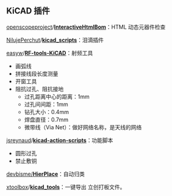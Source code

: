 ## KiCAD 插件

[openscopeproject](https://github.com/openscopeproject)/**[InteractiveHtmlBom](https://github.com/openscopeproject/InteractiveHtmlBom)**：HTML 动态元器件检查

[NilujePerchut](https://github.com/NilujePerchut)/**[kicad_scripts](https://github.com/NilujePerchut/kicad_scripts)**：泪滴插件

[easyw](https://github.com/easyw)/**[RF-tools-KiCAD](https://github.com/easyw/RF-tools-KiCAD)**：射频工具

- 画弧线
- 拼接线段长度测量
- 开窗工具
- 阻抗过孔、阻抗接地
  - 过孔距离中心的距离：1mm
  - 过孔间间距：1mm
  - 钻孔大小：0.4mm
  - 焊盘直径：0.7mm
  - 微带线（Via Net）：做好网络名称，是天线的网络

[jsreynaud](https://github.com/jsreynaud)/**[kicad-action-scripts](https://github.com/jsreynaud/kicad-action-scripts)**：功能脚本

- 圆形过孔
- 禁止敷铜

[devbisme/**HierPlace**](https://github.com/devbisme/HierPlace)：自动归类

[xtoolbox](https://github.com/xtoolbox)/**[kicad_tools](https://github.com/xtoolbox/kicad_tools)**：一键导出 立创打板文件。

